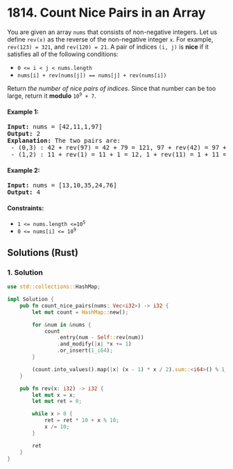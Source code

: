 # 1814. Count Nice Pairs in an Array
You are given an array `nums` that consists of non-negative integers. Let us define `rev(x)` as the reverse of the non-negative integer `x`. For example, `rev(123) = 321`, and `rev(120) = 21`. A pair of indices `(i, j)` is **nice** if it satisfies all of the following conditions:

* `0 <= i < j < nums.length`
* `nums[i] + rev(nums[j]) == nums[j] + rev(nums[i])`

Return *the number of nice pairs of indices*. Since that number can be too large, return it **modulo** <code>10<sup>9</sup> + 7</code>.

#### Example 1:
<pre>
<strong>Input:</strong> nums = [42,11,1,97]
<strong>Output:</strong> 2
<strong>Explanation:</strong> The two pairs are:
 - (0,3) : 42 + rev(97) = 42 + 79 = 121, 97 + rev(42) = 97 + 24 = 121.
 - (1,2) : 11 + rev(1) = 11 + 1 = 12, 1 + rev(11) = 1 + 11 = 12.
</pre>

#### Example 2:
<pre>
<strong>Input:</strong> nums = [13,10,35,24,76]
<strong>Output:</strong> 4
</pre>

#### Constraints:
* <code>1 <= nums.length <=10<sup>5</sup></code>
* <code>0 <= nums[i] <= 10<sup>9</sup></code>

## Solutions (Rust)

### 1. Solution
```Rust
use std::collections::HashMap;

impl Solution {
    pub fn count_nice_pairs(nums: Vec<i32>) -> i32 {
        let mut count = HashMap::new();

        for &num in &nums {
            count
                .entry(num - Self::rev(num))
                .and_modify(|x| *x += 1)
                .or_insert(1_i64);
        }

        (count.into_values().map(|x| (x - 1) * x / 2).sum::<i64>() % 1_000_000_007) as i32
    }

    pub fn rev(x: i32) -> i32 {
        let mut x = x;
        let mut ret = 0;

        while x > 0 {
            ret = ret * 10 + x % 10;
            x /= 10;
        }

        ret
    }
}
```
